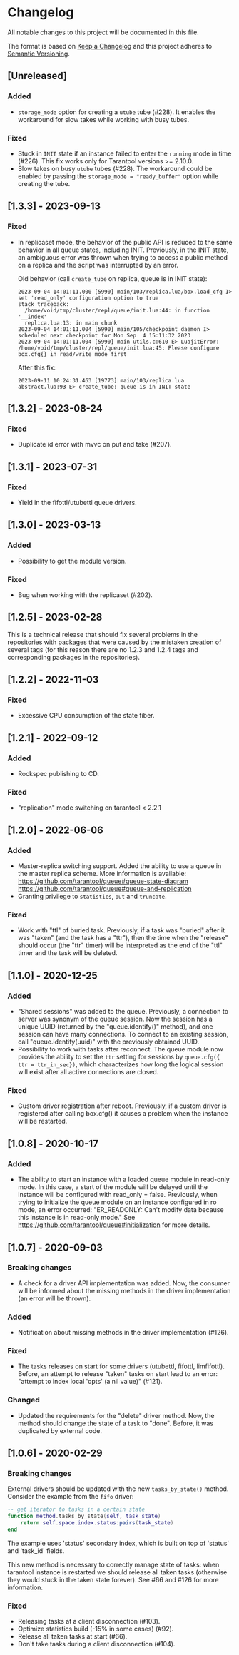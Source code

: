 # Changelog

All notable changes to this project will be documented in this file.

The format is based on [Keep a Changelog](http://keepachangelog.com/en/1.0.0/)
and this project adheres to [Semantic Versioning](http://semver.org/spec/v2.0.0.html).

## [Unreleased]

### Added
- `storage_mode` option for creating a `utube` tube (#228). It enables the
  workaround for slow takes while working with busy tubes.

### Fixed

- Stuck in `INIT` state if an instance failed to enter the `running` mode
  in time (#226). This fix works only for Tarantool versions >= 2.10.0.
- Slow takes on busy `utube` tubes (#228). The workaround could be enabled by
  passing the `storage_mode = "ready_buffer"` option while creating
  the tube.

## [1.3.3] - 2023-09-13

### Fixed

- In replicaset mode, the behavior of the public API is reduced to the same behavior
  in all queue states, including INIT. Previously, in the INIT state, an ambiguous
  error was thrown when trying to access a public method on a replica and the script
  was interrupted by an error.

  Old behavior (call `create_tube` on replica, queue is in INIT state):
  ```
  2023-09-04 14:01:11.000 [5990] main/103/replica.lua/box.load_cfg I> set 'read_only' configuration option to true
  stack traceback:
    /home/void/tmp/cluster/repl/queue/init.lua:44: in function '__index'
    replica.lua:13: in main chunk
  2023-09-04 14:01:11.004 [5990] main/105/checkpoint_daemon I> scheduled next checkpoint for Mon Sep  4 15:11:32 2023
  2023-09-04 14:01:11.004 [5990] main utils.c:610 E> LuajitError: /home/void/tmp/cluster/repl/queue/init.lua:45: Please configure box.cfg{} in read/write mode first
  ```
  After this fix:
  ```
  2023-09-11 10:24:31.463 [19773] main/103/replica.lua abstract.lua:93 E> create_tube: queue is in INIT state
  ```

## [1.3.2] - 2023-08-24

### Fixed

- Duplicate id error with mvvc on put and take (#207).

## [1.3.1] - 2023-07-31

### Fixed

- Yield in the fifottl/utubettl queue drivers.

## [1.3.0] - 2023-03-13

### Added

- Possibility to get the module version.

### Fixed

- Bug when working with the replicaset (#202).

## [1.2.5] - 2023-02-28

This is a technical release that should fix several problems in the
repositories with packages that were caused by the mistaken creation
of several tags (for this reason there are no 1.2.3 and 1.2.4 tags
and corresponding packages in the repositories).

## [1.2.2] - 2022-11-03

### Fixed

- Excessive CPU consumption of the state fiber.

## [1.2.1] - 2022-09-12

### Added

- Rockspec publishing to CD.

### Fixed

- "replication" mode switching on tarantool < 2.2.1

## [1.2.0] - 2022-06-06

### Added

- Master-replica switching support.
  Added the ability to use a queue in the master replica scheme.
  More information is available:
  https://github.com/tarantool/queue#queue-state-diagram
  https://github.com/tarantool/queue#queue-and-replication
- Granting privilege to `statistics`, `put` and `truncate`.

### Fixed

- Work with "ttl" of buried task.
  Previously, if a task was "buried" after it was "taken" (and the task has a
  "ttr"), then the time when the "release" should occur (the "ttr" timer) will
  be interpreted as the end of the "ttl" timer and the task will be deleted.

## [1.1.0] - 2020-12-25

### Added

- "Shared sessions" was added to the queue. Previously, a connection to server
  was synonym of the queue session. Now the session has a unique UUID (returned
  by the "queue.identify()" method), and one session can have many connections.
  To connect to an existing session, call "queue.identify(uuid)" with the
  previously obtained UUID.
- Possibility to work with tasks after reconnect. The queue module now provides
  the ability to set the `ttr` setting for sessions by
  `queue.cfg({ ttr = ttr_in_sec})`, which characterizes how long the logical
  session will exist after all active connections are closed.

### Fixed

- Custom driver registration after reboot. Previously, if a custom driver is
  registered after calling box.cfg() it causes a problem when the instance will
  be restarted.

## [1.0.8] - 2020-10-17

### Added

- The ability to start an instance with a loaded queue module in read-only
  mode. In this case, a start of the module will be delayed until the instance
  will be configured with read_only = false. Previously, when trying to
  initialize the queue module on an instance configured in ro mode, an error
  occurred: "ER_READONLY: Can't modify data because this instance is in
  read-only mode." See https://github.com/tarantool/queue#initialization for
  more details.

## [1.0.7] - 2020-09-03

### Breaking changes

- A check for a driver API implementation was added. Now, the consumer will be
  informed about the missing methods in the driver implementation (an error will
  be thrown).

### Added

- Notification about missing methods in the driver implementation (#126).

### Fixed

- The tasks releases on start for some drivers (utubettl, fifottl,
  limfifottl). Before, an attempt to release "taken" tasks on start lead to an
  error: "attempt to index local 'opts' (a nil value)" (#121).

### Changed

- Updated the requirements for the "delete" driver method. Now, the method
  should change the state of a task to "done". Before, it was duplicated by
  external code.

## [1.0.6] - 2020-02-29

### Breaking changes

External drivers should be updated with the new `tasks_by_state()` method.
Consider the example from the `fifo` driver:

```lua
-- get iterator to tasks in a certain state
function method.tasks_by_state(self, task_state)
    return self.space.index.status:pairs(task_state)
end
```

The example uses 'status' secondary index, which is built on top of 'status'
and 'task_id' fields.

This new method is necessary to correctly manage state of tasks: when tarantool
instance is restarted we should release all taken tasks (otherwise they would 
stuck in the taken state forever). See #66 and #126 for more information.

### Fixed

- Releasing tasks at a client disconnection (#103).
- Optimize statistics build (-15% in some cases) (#92).
- Release all taken tasks at start (#66).
- Don't take tasks during a client disconnection (#104).
